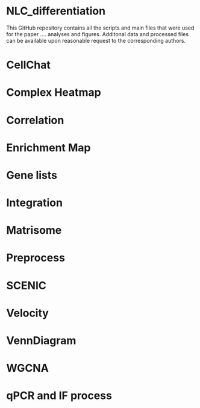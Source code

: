 # NLC_differentiation

This GitHub repository contains all the scripts and main files that were used for the paper .... analyses and figures. Additonal data and processed files can be available upon reasonable request to the corresponding authors.

# CellChat

# Complex Heatmap

# Correlation

# Enrichment Map

# Gene lists

# Integration

# Matrisome

# Preprocess

# SCENIC

# Velocity

# VennDiagram

# WGCNA

# qPCR and IF process

